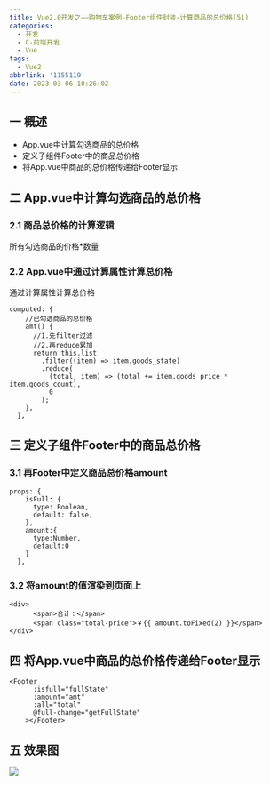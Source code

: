 ```yaml
---
title: Vue2.0开发之——购物车案例-Footer组件封装-计算商品的总价格(51)
categories:
  - 开发
  - C-前端开发
  - Vue
tags:
  - Vue2
abbrlink: '1155119'
date: 2023-03-06 10:26:02
---
```

## 一 概述

* App.vue中计算勾选商品的总价格
* 定义子组件Footer中的商品总价格
* 将App.vue中商品的总价格传递给Footer显示

<!--more-->

## 二  App.vue中计算勾选商品的总价格

### 2.1 商品总价格的计算逻辑

所有勾选商品的价格*数量

### 2.2 App.vue中通过计算属性计算总价格

通过计算属性计算总价格

```
computed: {
    //已勾选商品的总价格
    amt() {
      //1.先filter过滤
      //2.再reduce累加
      return this.list
        .filter((item) => item.goods_state)
        .reduce(
          (total, item) => (total += item.goods_price * item.goods_count),
          0
        );
    },
  },
```

## 三 定义子组件Footer中的商品总价格

### 3.1 再Footer中定义商品总价格amount

```
props: {
    isFull: {
      type: Boolean,
      default: false,
    },
    amount:{
      type:Number,
      default:0
    }
  },
```

### 3.2 将amount的值渲染到页面上

```
<div>
      <span>合计：</span>
      <span class="total-price">￥{{ amount.toFixed(2) }}</span>
</div>
```

## 四 将App.vue中商品的总价格传递给Footer显示

```
<Footer
      :isfull="fullState"
      :amount="amt"
      :all="total"
      @full-change="getFullState"
    ></Footer>
```

## 五 效果图
![][1]





[1]:https://cdn.staticaly.com/gh/PGzxc/CDN/master/blog-vue/vue2.0-51-cart-footer-total-price.gif

